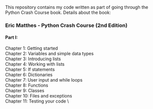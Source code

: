 This repository contains my code written as part of going through the Python Crash Course book. Details about the book:
### Eric Matthes - Python Crash Course (2nd Edition)
#### Part I:
Chapter 1: Getting started \
Chapter 2: Variables and simple data types \
Chapter 3: Introducing lists \
Chapter 4: Working with lists \
Chapter 5: If statements \
Chapter 6: Dictionaries \
Chapter 7: User input and while loops \
Chapter 8: Functions \
Chapter 9: Classes \
Chapter 10: Files and exceptions \
Chapter 11: Testing your code \

